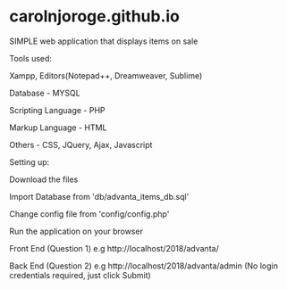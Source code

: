# carolnjoroge.github.io

SIMPLE web application that displays items on sale

Tools used:

Xampp, Editors(Notepad++, Dreamweaver, Sublime)

Database - MYSQL

Scripting Language - PHP 

Markup Language - HTML

Others - CSS, JQuery, Ajax, Javascript


Setting up:

Download the files

Import Database from 'db/advanta_items_db.sql' 

Change config file from 'config/config.php'

Run the application on your browser

Front End (Question 1) e.g http://localhost/2018/advanta/ 

Back End (Question 2) e.g http://localhost/2018/advanta/admin (No login credentials required, just click Submit)
